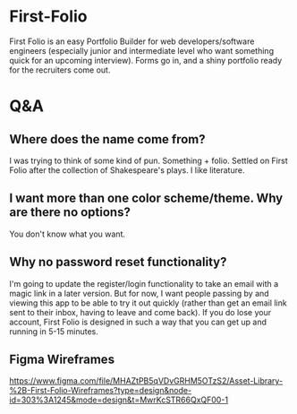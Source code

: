 # First-Folio
First Folio is an easy Portfolio Builder for web developers/software engineers (especially junior and intermediate level who want something quick for an upcoming interview). Forms go in, and a shiny portfolio ready for the recruiters come out. 

# Q&A

## Where does the name come from?
I was trying to think of some kind of pun. Something + folio. Settled on First Folio after the collection of Shakespeare's plays. I like literature.

## I want more than one color scheme/theme. Why are there no options?
You don't know what you want.

## Why no password reset functionality?
I'm going to update the register/login functionality to take an email with a magic link in a later version. But for now, I want people passing by and viewing this app to be able to try it out quickly (rather than get an email link sent to their inbox, having to leave and come back). If you do lose your account, First Folio is designed in such a way that you can get up and running in 5-15 minutes. 

## Figma Wireframes
https://www.figma.com/file/MHAZtPB5qVDvGRHM5OTzS2/Asset-Library-%2B-First-Folio-Wireframes?type=design&node-id=303%3A1245&mode=design&t=MwrKcSTR66QxQF00-1


